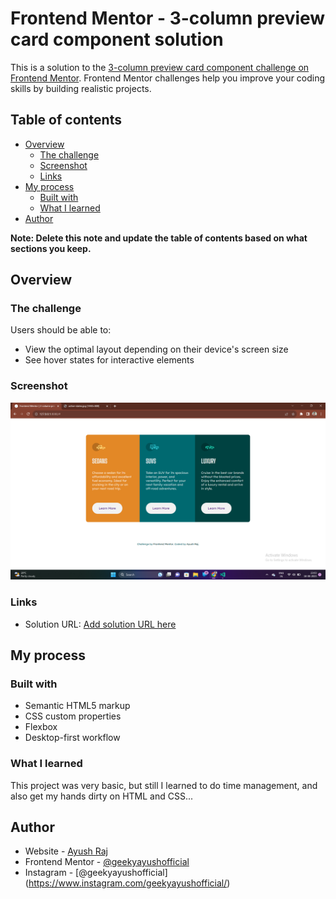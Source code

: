 # Frontend Mentor - 3-column preview card component solution

This is a solution to the [3-column preview card component challenge on Frontend Mentor](https://www.frontendmentor.io/challenges/3column-preview-card-component-pH92eAR2-). Frontend Mentor challenges help you improve your coding skills by building realistic projects.

## Table of contents

- [Overview](#overview)
  - [The challenge](#the-challenge)
  - [Screenshot](#screenshot)
  - [Links](#links)
- [My process](#my-process)
  - [Built with](#built-with)
  - [What I learned](#what-i-learned)
- [Author](#author)

**Note: Delete this note and update the table of contents based on what sections you keep.**

## Overview

### The challenge

Users should be able to:

- View the optimal layout depending on their device's screen size
- See hover states for interactive elements

### Screenshot

![ScreenShot of Project in Desktop](image.png)

### Links

- Solution URL: [Add solution URL here](https://geekyayushofficial.github.io/3-column-preview-card-component)

## My process

### Built with

- Semantic HTML5 markup
- CSS custom properties
- Flexbox
- Desktop-first workflow

### What I learned

This project was very basic, but still I learned to do time management, and also get my hands dirty on HTML and CSS...

## Author

- Website - [Ayush Raj](https://www.geekyayush.com)
- Frontend Mentor - [@geekyayushofficial](https://www.frontendmentor.io/profile/geekyayushofficial)
- Instagram - [@geekyayushofficial] (https://www.instagram.com/geekyayushofficial/)
